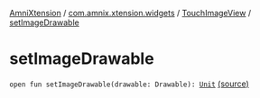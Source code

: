 [AmniXtension](../../index.md) / [com.amnix.xtension.widgets](../index.md) / [TouchImageView](index.md) / [setImageDrawable](./set-image-drawable.md)

# setImageDrawable

`open fun setImageDrawable(drawable: Drawable): `[`Unit`](https://kotlinlang.org/api/latest/jvm/stdlib/kotlin/-unit/index.html) [(source)](https://github.com/AmniX/AmniXTension/tree/master/AmniXtension/src/main/java/com/amnix/xtension/widgets/TouchImageView.java#L212)